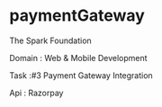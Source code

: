 # paymentGateway

The Spark Foundation

Domain : Web & Mobile Development

Task :#3 Payment Gateway Integration

Api : Razorpay
